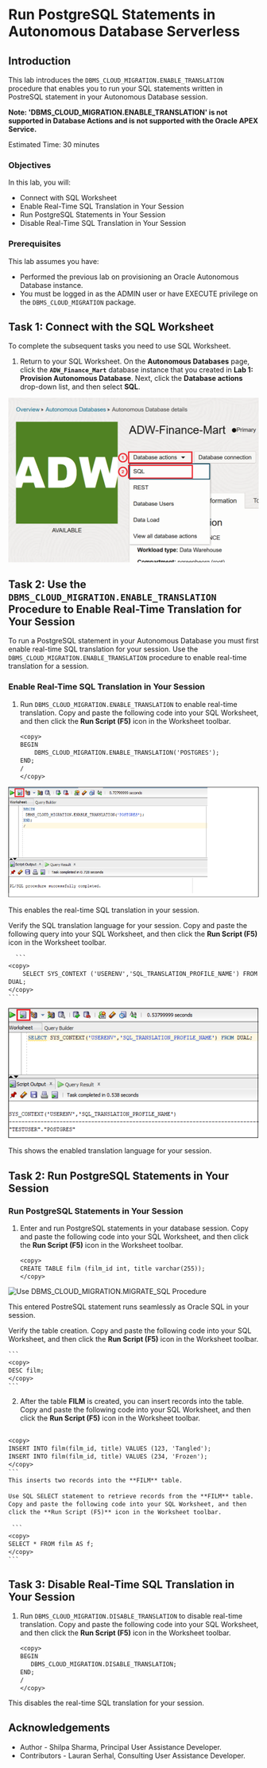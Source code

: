 ﻿
# Run PostgreSQL Statements in Autonomous Database Serverless

## Introduction
This lab introduces the `DBMS_CLOUD_MIGRATION.ENABLE_TRANSLATION` procedure that enables you to run your SQL statements written in PostreSQL statement in your Autonomous Database session.

**Note: 'DBMS_CLOUD_MIGRATION.ENABLE_TRANSLATION' is not supported in Database Actions and is not supported with the Oracle APEX Service.**

Estimated Time: 30 minutes


### Objectives

In this lab, you will:
- Connect with SQL Worksheet
- Enable Real-Time SQL Translation in Your Session
- Run PostgreSQL Statements in Your Session
- Disable Real-Time SQL Translation in Your Session

### Prerequisites

This lab assumes you have:

- Performed the previous lab on provisioning an Oracle Autonomous Database instance.
- You must be logged in as the ADMIN user or have EXECUTE privilege on the `DBMS_CLOUD_MIGRATION` package.

## Task 1: Connect with the SQL Worksheet

To complete the subsequent tasks you need to use SQL Worksheet.

1. Return to your SQL Worksheet. On the **Autonomous Databases** page, click the **`ADW_Finance_Mart`** database instance that you created in **Lab 1: Provision Autonomous Database**. Next, click the **Database actions** drop-down list, and then select **SQL**.

![Use DBMS_CLOUD_MIGRATION.MIGRATE_SQL Procedure](images/sqlworksheet.png)


## Task 2: Use the `DBMS_CLOUD_MIGRATION.ENABLE_TRANSLATION` Procedure to Enable Real-Time Translation for Your Session

To run a PostgreSQL statement in your Autonomous Database you must first enable real-time SQL translation for your session. Use the `DBMS_CLOUD_MIGRATION.ENABLE_TRANSLATION` procedure to enable real-time translation for a session.

### Enable Real-Time SQL Translation in Your Session

1. Run `DBMS_CLOUD_MIGRATION.ENABLE_TRANSLATION` to enable real-time translation. Copy and paste the following code into your SQL Worksheet, and then click the **Run Script (F5)** icon in the Worksheet toolbar.

    ```
    <copy>
    BEGIN
        DBMS_CLOUD_MIGRATION.ENABLE_TRANSLATION('POSTGRES');
    END;
    /
    </copy>
    ```
  ![Use DBMS_CLOUD_MIGRATION.ENABLE_TRANSLATION Procedure](images/enable-translation.png)

  This enables the real-time SQL translation in your session.

  Verify the SQL translation language for your session. Copy and paste the following query into your SQL Worksheet, and then click the **Run Script (F5)** icon in the Worksheet toolbar.

      ```
    <copy>
        SELECT SYS_CONTEXT ('USERENV','SQL_TRANSLATION_PROFILE_NAME') FROM DUAL;
    </copy>
    ```

  ![Use DBMS_CLOUD_MIGRATION.ENABLE_TRANSLATION Procedure](images/verify-translation.png)

This shows the enabled translation language for your session.

  ## Task 2: Run PostgreSQL Statements in Your Session

### Run PostgreSQL Statements in Your Session

1. Enter and run PostgreSQL statements in your database session. Copy and paste the following code into your SQL Worksheet, and then click the **Run Script (F5)** icon in the Worksheet toolbar.

    ```
    <copy>
    CREATE TABLE film (film_id int, title varchar(255));
    </copy>
    ```
  ![Use DBMS_CLOUD_MIGRATION.MIGRATE_SQL Procedure](images/migrate-sql-function.png)

  This entered PostreSQL statement runs seamlessly as Oracle SQL in your session.

   Verify the table creation. Copy and paste the following code into your SQL Worksheet, and then click the **Run Script (F5)** icon in the Worksheet toolbar.

    ```
    <copy>
    DESC film;
    </copy>
    ```
  2. After the table **FILM** is created, you can insert records into the table. Copy and paste the following code into your SQL Worksheet, and then click the **Run Script (F5)** icon in the Worksheet toolbar.

     ```
    <copy>
    INSERT INTO film(film_id, title) VALUES (123, 'Tangled');
    INSERT INTO film(film_id, title) VALUES (234, 'Frozen');
    </copy>
    ```
    This inserts two records into the **FILM** table.

    Use SQL SELECT statement to retrieve records from the **FILM** table.  Copy and paste the following code into your SQL Worksheet, and then click the **Run Script (F5)** icon in the Worksheet toolbar.

     ```
    <copy>
    SELECT * FROM film AS f;
    </copy>
    ```

## Task 3: Disable Real-Time SQL Translation in Your Session

1. Run `DBMS_CLOUD_MIGRATION.DISABLE_TRANSLATION` to disable real-time translation. Copy and paste the following code into your SQL Worksheet, and then click the **Run Script (F5)** icon in the Worksheet toolbar.

     ```
    <copy>
    BEGIN
        DBMS_CLOUD_MIGRATION.DISABLE_TRANSLATION;
    END;
    /
    </copy>
    ```
This disables the real-time SQL translation for your session.





## Acknowledgements

- Author       - Shilpa Sharma, Principal User Assistance Developer.
- Contributors - Lauran Serhal, Consulting User Assistance Developer.